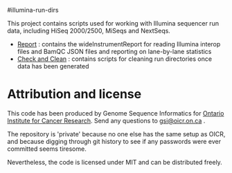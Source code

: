 #illumina-run-dirs

This project contains scripts used for working with Illumina sequencer run data, including HiSeq 2000/2500, MiSeqs and NextSeqs.

* [Report](report) : contains the wideInstrumentReport for reading Illumina interop files and BamQC JSON files and reporting on lane-by-lane statistics
* [Check and Clean](check-and-clean) : contains scripts for cleaning run directories once data has been generated

# Attribution and license

This code has been produced by Genome Sequence Informatics for [Ontario Institute for Cancer Research](http://oicr.on.ca). Send any questions to gsi@oicr.on.ca . 

The repository is 'private' because no one else has the same setup as OICR, and because digging through git history to see if any passwords were ever committed seems tiresome.

Nevertheless, the code is licensed under MIT and can be distributed freely.


